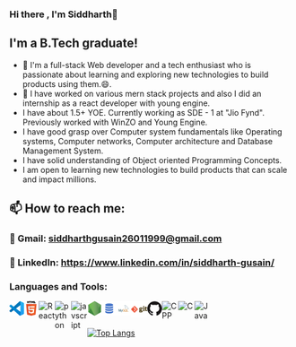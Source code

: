 ### Hi there , I'm Siddharth👋
## I'm a B.Tech graduate!
- 🌱 I'm a full-stack Web developer and a tech enthusiast who is passionate about learning and exploring new technologies to build products using them.😄.
- 🥅 I have worked on various mern stack projects and also I did an internship as a react developer with young engine. 
- I have about 1.5+ YOE. Currently working as SDE - 1 at "Jio Fynd". Previously worked with WinZO and Young Engine.
- I have good grasp over Computer system fundamentals like Operating systems, Computer networks, Computer architecture and Database Management System.
- I have solid understanding of Object oriented Programming Concepts.
- I am open to learning new technologies to build products that can scale and impact millions.
## 📫 How to reach me: 
### 📧 Gmail: siddharthgusain26011999@gmail.com
### 📩 LinkedIn: https://www.linkedin.com/in/siddharth-gusain/


### Languages and Tools:

<img align="left" alt="Visual Studio Code" width="26px" src="https://raw.githubusercontent.com/github/explore/80688e429a7d4ef2fca1e82350fe8e3517d3494d/topics/visual-studio-code/visual-studio-code.png" />
<img align="left" alt="HTML5" width="26px" src="https://raw.githubusercontent.com/github/explore/80688e429a7d4ef2fca1e82350fe8e3517d3494d/topics/html/html.png" />
<img align="left" alt="React" width="29px" src="https://img.icons8.com/officel/16/000000/react.png"/>
<img align="left" alt="python" width="29px" src="https://img.icons8.com/color/48/000000/python.png"/>
<img align="left" alt="javscript" width="29px" src="https://img.icons8.com/color/48/000000/javascript.png"/>
<img align="left" alt="Node.js" width="26px" src="https://raw.githubusercontent.com/github/explore/80688e429a7d4ef2fca1e82350fe8e3517d3494d/topics/nodejs/nodejs.png" />
<img align="left" alt="SQL" width="26px" src="https://raw.githubusercontent.com/github/explore/80688e429a7d4ef2fca1e82350fe8e3517d3494d/topics/sql/sql.png" />
<img align="left" alt="MySQL" width="26px" src="https://raw.githubusercontent.com/github/explore/80688e429a7d4ef2fca1e82350fe8e3517d3494d/topics/mysql/mysql.png" />
<img align="left" alt="Git" width="29px" src="https://raw.githubusercontent.com/github/explore/80688e429a7d4ef2fca1e82350fe8e3517d3494d/topics/git/git.png" />
<img align="left" alt="GitHub" width="26px" src="https://raw.githubusercontent.com/github/explore/78df643247d429f6cc873026c0622819ad797942/topics/github/github.png" />
<img align="left" alt="CPP" width="29px" src="https://img.icons8.com/ios-filled/48/000000/c-plus-plus-logo.png"/>
<img align="left" alt="C" width="29px" src="https://img.icons8.com/color/48/000000/c-programming.png"/>
<img align="left" alt="Java" width="29px" src="https://img.icons8.com/color/48/000000/java-coffee-cup-logo.png"/>

<br />

<br/>


[![Top Langs](https://github-readme-stats.vercel.app/api/top-langs/?username=siddharthgusain&exclude_repo=Smart-city)](https://github.com/siddharthgusain/github-readme-stats)


